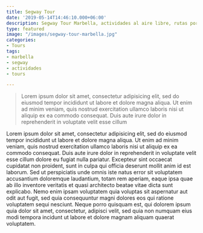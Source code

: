 ```yaml
---
title: Segway Tour
date: '2019-05-14T14:46:10.000+06:00'
description: Segway Tour Marbella, actividades al aire libre, rutas por la ciudad
type: featured
image: "/images/segway-tour-marbella.jpg"
categories:
- Tours
tags:
- marbella
- segway
- actividades
- tours

---
```


> Lorem ipsum dolor sit amet, consectetur adipisicing elit, sed do eiusmod tempor incididunt ut
> labore et dolore magna aliqua. Ut enim ad minim veniam, quis nostrud exercitation ullamco laboris nisi ut
> aliquip ex ea commodo consequat. Duis aute irure dolor in reprehenderit in voluptate velit esse cillum

Lorem ipsum dolor sit amet, consectetur adipisicing elit, sed do eiusmod tempor incididunt ut labore et
dolore magna aliqua. Ut enim ad minim veniam, quis nostrud exercitation ullamco laboris nisi ut aliquip ex
ea commodo consequat. Duis aute irure dolor in reprehenderit in voluptate velit esse cillum dolore eu fugiat
nulla pariatur. Excepteur sint occaecat cupidatat non proident, sunt in culpa qui officia deserunt mollit
anim id est laborum. Sed ut perspiciatis unde omnis iste natus error sit voluptatem accusantium doloremque
laudantium, totam rem aperiam, eaque ipsa quae ab illo inventore veritatis et quasi architecto beatae vitae
dicta sunt explicabo. Nemo enim ipsam voluptatem quia voluptas sit aspernatur aut odit aut fugit, sed quia
consequuntur magni dolores eos qui ratione voluptatem sequi nesciunt. Neque porro quisquam est, qui dolorem
ipsum quia dolor sit amet, consectetur, adipisci velit, sed quia non numquam eius modi tempora incidunt ut
labore et dolore magnam aliquam quaerat voluptatem.